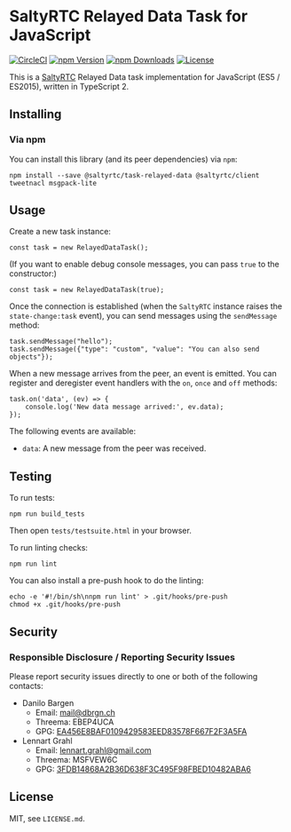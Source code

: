 # SaltyRTC Relayed Data Task for JavaScript

[![CircleCI](https://circleci.com/gh/saltyrtc/saltyrtc-task-relayed-data-js/tree/master.svg?style=shield)](https://circleci.com/gh/saltyrtc/saltyrtc-task-relayed-data-js/tree/master)
[![npm Version](https://img.shields.io/npm/v/@saltyrtc/task-relayed-data.svg?maxAge=2592000)](https://www.npmjs.com/package/@saltyrtc/task-relayed-data)
[![npm Downloads](https://img.shields.io/npm/dt/@saltyrtc/task-relayed-data.svg?maxAge=3600)](https://www.npmjs.com/package/@saltyrtc/task-relayed-data)
[![License](https://img.shields.io/badge/license-MIT-blue.svg)](https://github.com/saltyrtc/saltyrtc-task-relayed-data-js)

This is a [SaltyRTC](https://saltyrtc.org/) Relayed Data task implementation for
JavaScript (ES5 / ES2015), written in TypeScript 2.


## Installing

### Via npm

You can install this library (and its peer dependencies) via `npm`:

    npm install --save @saltyrtc/task-relayed-data @saltyrtc/client tweetnacl msgpack-lite


## Usage

Create a new task instance:

    const task = new RelayedDataTask();

(If you want to enable debug console messages, you can pass `true` to the constructor:)

    const task = new RelayedDataTask(true);

Once the connection is established (when the `SaltyRTC` instance raises the
`state-change:task` event), you can send messages using the `sendMessage` method:

    task.sendMessage("hello");
    task.sendMessage({"type": "custom", "value": "You can also send objects"});

When a new message arrives from the peer, an event is emitted. You can register
and deregister event handlers with the `on`, `once` and `off` methods:

    task.on('data', (ev) => {
        console.log('New data message arrived:', ev.data);
    });

The following events are available:

* `data`: A new message from the peer was received.


## Testing

To run tests:

    npm run build_tests

Then open `tests/testsuite.html` in your browser.

To run linting checks:

    npm run lint

You can also install a pre-push hook to do the linting:

    echo -e '#!/bin/sh\nnpm run lint' > .git/hooks/pre-push
    chmod +x .git/hooks/pre-push


## Security

### Responsible Disclosure / Reporting Security Issues

Please report security issues directly to one or both of the following contacts:

- Danilo Bargen
    - Email: mail@dbrgn.ch
    - Threema: EBEP4UCA
    - GPG: [EA456E8BAF0109429583EED83578F667F2F3A5FA][keybase-dbrgn]
- Lennart Grahl
    - Email: lennart.grahl@gmail.com
    - Threema: MSFVEW6C
    - GPG: [3FDB14868A2B36D638F3C495F98FBED10482ABA6][keybase-lgrahl]

[keybase-dbrgn]: https://keybase.io/dbrgn
[keybase-lgrahl]: https://keybase.io/lgrahl


## License

MIT, see `LICENSE.md`.
